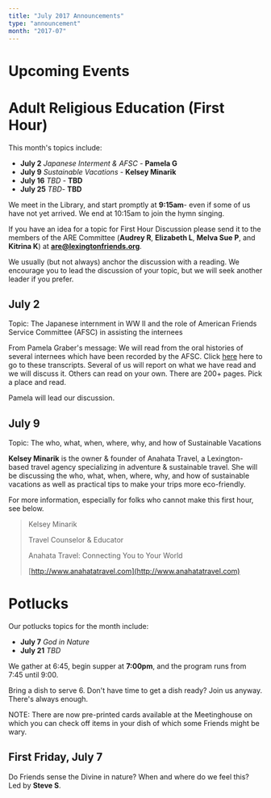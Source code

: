 ```yaml
---
title: "July 2017 Announcements"
type: "announcement"
month: "2017-07"
---
```


# Upcoming Events

# Adult Religious Education (First Hour)

This month's topics include: 

* **July 2** *Japanese Interment & AFSC* - **Pamela G**
* **July 9** *Sustainable Vacations* - **Kelsey Minarik**
* **July 16** *TBD* - **TBD**
* **July 25** *TBD*- **TBD**

We meet in the Library, and start promptly at **9:15am**- even if some of us have
not yet arrived.  We end at 10:15am to join the hymn singing.

If you have an idea for a topic for First Hour Discussion please send it to
the members of the ARE Committee (**Audrey R**, **Elizabeth L**, **Melva
Sue P**, and **Kitrina K**) at **are@lexingtonfriends.org**.

We usually (but not always) anchor the discussion with a reading.  We encourage
you to lead the discussion of your topic, but we will seek another leader if
you prefer.

## July 2

Topic: The Japanese internment in WW II and the role of American Friends
Service Committee (AFSC) in assisting the internees

From Pamela Graber's message:  We will read from the oral histories of
several internees which have been recorded by the AFSC.  Click
[here](https://www.afsc.org/sites/afsc.civicactions.net/files/documents/AFSC%20Oral%20History%20Project%20-%20American-Japanese%20Internment.pdf)
here to go to these transcripts.  Several of us will report on what we have
read and we will discuss it.  Others can read on your own.  There are 200+
pages.  Pick a place and read.

Pamela will lead our discussion.

## July 9

Topic: The who, what, when, where, why, and how of Sustainable Vacations

**Kelsey Minarik** is the owner & founder of Anahata Travel, a Lexington-based
travel agency specializing in adventure & sustainable travel.  She will be
discussing the who, what, when, where, why, and how of sustainable vacations
as well as practical tips to make your trips more eco-friendly.

For more information, especially for folks who cannot make this first hour,
see below.

> Kelsey Minarik
> 
> Travel Counselor & Educator
>
> Anahata Travel: Connecting You to Your World
>
> [http://www.anahatatravel.com](http://www.anahatatravel.com)

# Potlucks

Our potlucks topics for the month include:

* **July 7** *God in Nature*
* **July 21** *TBD*

We gather at 6:45, begin supper at **7:00pm**, and the program runs from 7:45 until 9:00.

Bring a dish to serve 6. Don't have time to get a dish ready?  Join us anyway.
There's always enough.  

NOTE:  There are now pre-printed cards available at the Meetinghouse on which
you can check off items in your dish of which some Friends might be wary. 

## First Friday, July 7

Do Friends sense the Divine in nature?  When and where do we feel this?  Led by **Steve S**.

